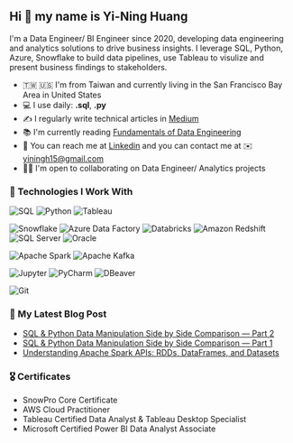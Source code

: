 ## Hi 👋 my name is Yi-Ning Huang 

I'm a Data Engineer/ BI Engineer since 2020, developing data engineering and analytics solutions to drive business insights. I leverage SQL, Python, Azure, Snowflake to build data pipelines, use Tableau to visulize and present business findings to stakeholders.

- 🇹🇼 🇺🇸 I'm from Taiwan and currently living in the San Francisco Bay Area in United States 
- 💻 I use daily: **.sql**, **.py**
- ✍️ I regularly write technical articles in [Medium](https://medium.com/@huasa0115)
- 📚 I'm currently reading [Fundamentals of Data Engineering](https://www.oreilly.com/library/view/fundamentals-of-data/9781098108298/)
- 🔗 You can reach me at [Linkedin](https://www.linkedin.com/in/sara-huang-8ba819179/) and you can contact me at ✉️ [yiningh15@gmail.com](mailto:yiningh15@gmail.com)
- 🙋‍♀️ I'm open to collaborating on Data Engineer/ Analytics projects

### 🔧 Technologies I Work With
![SQL](https://img.shields.io/badge/SQL-3776AB?style=for-the-badge&logo=postgresql&logoColor=white)
![Python](https://img.shields.io/badge/Python-3776AB?style=for-the-badge&logo=python&logoColor=white)
![Tableau](https://img.shields.io/badge/Tableau-E97627?style=for-the-badge&logo=tableau&logoColor=white)

![Snowflake](https://img.shields.io/badge/Snowflake-29B5E8?style=for-the-badge&logo=snowflake&logoColor=white)
![Azure Data Factory](https://img.shields.io/badge/Azure_Data_Factory-0078D4?style=for-the-badge&logo=microsoftazure&logoColor=white)
![Databricks](https://img.shields.io/badge/Databricks-FF3621?style=for-the-badge&logo=databricks&logoColor=white)
![Amazon Redshift](https://img.shields.io/badge/Amazon%20Redshift-8D35FA?style=for-the-badge&logo=amazon-redshift&logoColor=white)
![SQL Server](https://img.shields.io/badge/SQL_Server-CC2927?style=for-the-badge&logo=microsoftsqlserver&logoColor=white)
![Oracle](https://img.shields.io/badge/Oracle-F80000?style=for-the-badge&logo=oracle&logoColor=white)

![Apache Spark](https://img.shields.io/badge/Apache%20Spark-E25A1C?style=for-the-badge&logo=apachespark&logoColor=white)
![Apache Kafka](https://img.shields.io/badge/Apache%20Kafka-231F20?style=for-the-badge&logo=apachekafka&logoColor=white)

![Jupyter](https://img.shields.io/badge/Jupyter-F37626?style=for-the-badge&logo=jupyter&logoColor=white)
![PyCharm](https://img.shields.io/badge/PyCharm-000000?style=for-the-badge&logo=pycharm&logoColor=white)
![DBeaver](https://img.shields.io/badge/DBeaver-372923?style=for-the-badge&logo=dbeaver&logoColor=white)

![Git](https://img.shields.io/badge/Git-F05032?style=for-the-badge&logo=git&logoColor=white)

### 📝 My Latest Blog Post
- [SQL & Python Data Manipulation Side by Side Comparison — Part 2](https://medium.com/@huasa0115/sql-python-data-manipulation-side-by-side-comparison-part-2-9e44679e53e2)
- [SQL & Python Data Manipulation Side by Side Comparison — Part 1](https://medium.com/@huasa0115/sql-python-data-manipulation-side-by-side-comparison-part-1-3c192fff96d3)
- [Understanding Apache Spark APIs: RDDs, DataFrames, and Datasets](https://medium.com/@huasa0115/compare-apache-spark-apis-rdds-dataframes-and-datasets-830dabaa9da1)

### 🎖️ Certificates
- SnowPro Core Certificate
- AWS Cloud Practitioner
- Tableau Certified Data Analyst & Tableau Desktop Specialist
- Microsoft Certified Power BI Data Analyst Associate



<!--
**YiningHuang15/yininghuang15** is a ✨ _special_ ✨ repository because its `README.md` (this file) appears on your GitHub profile.

Here are some ideas to get you started:

- 🔭 I’m currently working on ...
- 🌱 I’m currently learning ...
- 👯 I’m looking to collaborate on ...
- 🤔 I’m looking for help with ...
- 💬 Ask me about ...
- 📫 How to reach me: ...
- 😄 Pronouns: ...
- ⚡ Fun fact: ...
-->
